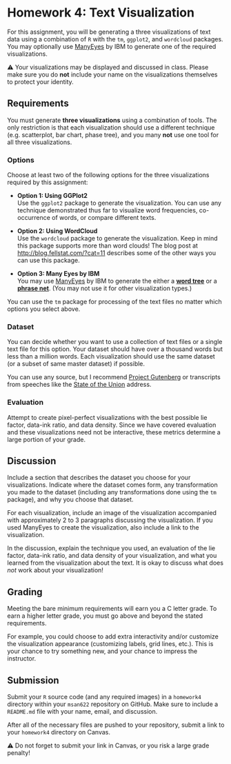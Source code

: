 Homework 4: Text Visualization
==============================
  
  For this assignment, you will be generating a three visualizations of text data using a combination of `R` with the `tm`, `ggplot2`, and `wordcloud` packages. You may optionally use [ManyEyes](http://www-958.ibm.com/software/analytics/labs/manyeyes/) by IBM to generate one of the required visualizations.

:warning: Your visualizations may be displayed and discussed in class. Please make sure you do **not** include your name on the visualizations themselves to protect your identity.

Requirements
------------------------------
  
  You must generate **three visualizations** using a combination of tools. The only restriction is that each visualization should use a different technique (e.g. scatterplot, bar chart, phase tree), and you many __not__ use one tool for all three visualizations.

### Options ###

Choose at least two of the following options for the three visualizations required by this assignment:
  
  - **Option 1: Using GGPlot2**  
  Use the `ggplot2` package to generate the visualization. You can use any technique demonstrated thus far to visualize word frequencies, co-occurrence of words, or compare different texts. 

- **Option 2: Using WordCloud**  
  Use the `wordcloud` package to generate the visualization. Keep in mind this package supports more than word clouds! The blog post at <http://blog.fellstat.com/?cat=11> describes some of the other ways you can use this package.

- **Option 3: Many Eyes by IBM**  
  You may use [ManyEyes](http://www-958.ibm.com/software/analytics/labs/manyeyes/) by IBM to generate the either a [**word tree**](http://www-958.ibm.com/software/analytics/manyeyes/page/Word_Tree.html) or a [**phrase net**](http://www-958.ibm.com/software/analytics/manyeyes/page/Phrase_Net.html). (You may not use it for other visualization types.)

You can use the `tm` package for processing of the text files no matter which options you select above.

### Dataset ###

You can decide whether you want to use a collection of text files or a single text file for this option. Your dataset should have over a thousand words but less than a million words. Each visualization should use the same dataset (or a subset of same master dataset) if possible.

You can use any source, but I recommend [Project Gutenberg](http://www.gutenberg.org/) or transcripts from speeches like the [State of the Union](http://www.presidency.ucsb.edu/sou.php) address.

### Evaluation ###

Attempt to create pixel-perfect visualizations with the best possible lie factor, data-ink ratio, and data density. Since we have covered evaluation and these visualizations need not be interactive, these metrics determine a large portion of your grade.

Discussion
------------------------------
  
  Include a section that describes the dataset you choose for your visualizations. Indicate where the dataset comes form, any transformation you made to the dataset (including any transformations done using the `tm` package), and why you choose that dataset.

For each visualization, include an image of the visualization accompanied with approximately 2 to 3 paragraphs discussing the visualization. If you used ManyEyes to create the visualization, also include a link to the visualization.

In the discussion, explain the technique you used, an evaluation of the lie factor, data-ink ratio, and data density of your visualization, and what you learned from the visualization about the text. It is okay to discuss what does _not_ work about your visualization!
  
  Grading
------------------------------
  
  Meeting the bare minimum requirements will earn you a C letter grade. To earn a higher letter grade, you must go above and beyond the stated requirements. 

For example, you could choose to add extra interactivity and/or customize the visualization appearance (customizing labels, grid lines, etc.). This is your chance to try something new, and your chance to impress the instructor.

Submission
------------------------------
  
  Submit your `R` source code (and any required images) in a `homework4` directory within your `msan622` repository on GitHub. Make sure to include a `README.md` file with your name, email, and discussion. 

After all of the necessary files are pushed to your repository, submit a link to your `homework4` directory on Canvas.

:warning: Do not forget to submit your link in Canvas, or you risk a large grade penalty!
  